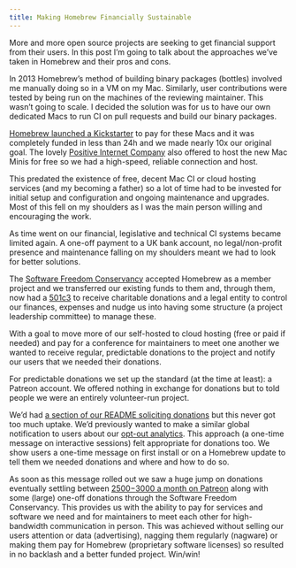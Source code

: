 ```yaml
---
title: Making Homebrew Financially Sustainable
---
```


More and more open source projects are seeking to get financial support from their users. In this post I’m going to talk about the approaches we’ve taken in Homebrew and their pros and cons.

In 2013 Homebrew’s method of building binary packages (bottles) involved me manually doing so in a VM on my Mac. Similarly, user contributions were tested by being run on the machines of the reviewing maintainer. This wasn’t going to scale. I decided the solution was for us to have our own dedicated Macs to run CI on pull requests and build our binary packages.

[Homebrew launched a Kickstarter](https://www.kickstarter.com/projects/homebrew/brew-test-bot) to pay for these Macs and it was completely funded in less than 24h and we made nearly 10x our original goal. The lovely [Positive Internet Company](https://www.positive-internet.net) also offered to host the new Mac Minis for free so we had a high-speed, reliable connection and host.

This predated the existence of free, decent Mac CI or cloud hosting services (and my becoming a father) so a lot of time had to be invested for initial setup and configuration and ongoing maintenance and upgrades. Most of this fell on my shoulders as I was the main person willing and encouraging the work.

As time went on our financial, legislative and technical CI systems became limited again. A one-off payment to a UK bank account, no legal/non-profit presence and maintenance falling on my shoulders meant we had to look for better solutions.

The [Software Freedom Conservancy](https://sfconservancy.org) accepted Homebrew as a member project and we transferred our existing funds to them and, through them, now had a [501c3](https://www.501c3.org/what-is-a-501c3/) to receive charitable donations and a legal entity to control our finances, expenses and nudge us into having some structure (a project leadership committee) to manage these.

With a goal to move more of our self-hosted to cloud hosting (free or paid if needed) and pay for a conference for maintainers to meet one another we wanted to receive regular, predictable donations to the project and notify our users that we needed their donations.

For predictable donations we set up the standard (at the time at least): a Patreon account. We offered nothing in exchange for donations but to told people we were an entirely volunteer-run project.

We’d had [a section of our README soliciting donations](https://github.com/Homebrew/brew#donations) but this never got too much uptake. We’d previously wanted to make a similar global notification to users about our [opt-out analytics](https://docs.brew.sh/Analytics). This approach (a one-time message on interactive sessions) felt appropriate for donations too. We show users a one-time message on first install or on a Homebrew update to tell them we needed donations and where and how to do so.

As soon as this message rolled out we saw a huge jump on donations eventually settling between [$2500-$3000 a month on Patreon](https://www.patreon.com/homebrew) along with some (large) one-off donations through the Software Freedom Conservancy. This provides us with the ability to pay for services and software we need and for maintainers to meet each other for high-bandwidth communication in person. This was achieved without selling our users attention or data (advertising), nagging them regularly (nagware) or making them pay for Homebrew (proprietary software licenses) so resulted in no backlash and a better funded project. Win/win!

